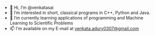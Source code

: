 - 👋 Hi, I’m @venkatasai
- 👀 I’m interested in short, classical programs in C++, Python and Java. 
- 🌱 I’m currently learning applications of programming and Machine Learning to Scientific Problems
- 📫 I'm available on my E-mail at venkata.adury0307@gmail.com

<!---
venkataadury/venkataadury is a ✨ special ✨ repository because its `README.md` (this file) appears on your GitHub profile.
You can click the Preview link to take a look at your changes.
--->
